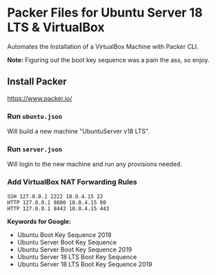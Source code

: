 # Packer Files for Ubuntu Server 18 LTS & VirtualBox
Automates the Installation of a VirtualBox Machine with Packer CLI.

**Note:** Figuring out the boot key sequence was a pain the ass, so enjoy.

## Install Packer
https://www.packer.io/

### Run `ubuntu.json`
Will build a new machine "UbuntuServer v18 LTS".

### Run `server.json`
Will login to the new machine and run any provisions needed.

### Add VirtualBox NAT Forwarding Rules
```
SSH 127.0.0.1 2222 10.0.4.15 22
HTTP 127.0.0.1 8080 10.0.4.15 80
HTTP 127.0.0.1 8443 10.0.4.15 443
```

**Keywords for Google:** 

- Ubuntu Boot Key Sequence 2019
- Ubuntu Server Boot Key Sequence
- Ubuntu Server Boot Key Sequence 2019
- Ubuntu Server 18 LTS Boot Key Sequence
- Ubuntu Server 18 LTS Boot Key Sequence 2019